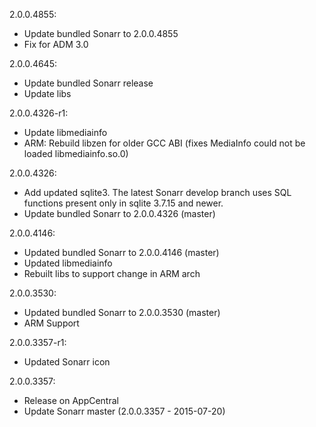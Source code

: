 2.0.0.4855:
* Update bundled Sonarr to 2.0.0.4855
* Fix for ADM 3.0

2.0.0.4645:
* Update bundled Sonarr release
* Update libs

2.0.0.4326-r1:
* Update libmediainfo
* ARM: Rebuild libzen for older GCC ABI (fixes MediaInfo could not be loaded libmediainfo.so.0)

2.0.0.4326:
* Add updated sqlite3. The latest Sonarr develop branch uses SQL functions present only in sqlite 3.7.15 and newer.
* Update bundled Sonarr to 2.0.0.4326 (master)

2.0.0.4146:
* Updated bundled Sonarr to 2.0.0.4146 (master)
* Updated libmediainfo
* Rebuilt libs to support change in ARM arch

2.0.0.3530:
* Updated bundled Sonarr to 2.0.0.3530 (master)
* ARM Support

2.0.0.3357-r1:
* Updated Sonarr icon

2.0.0.3357:
* Release on AppCentral
* Update Sonarr master (2.0.0.3357 - 2015-07-20)
